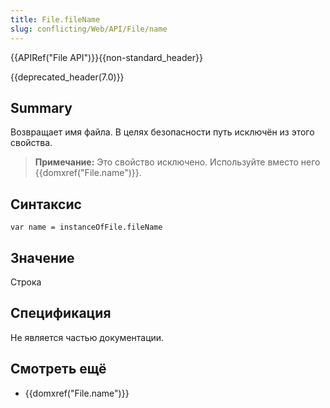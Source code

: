 ```yaml
---
title: File.fileName
slug: conflicting/Web/API/File/name
---
```

{{APIRef("File API")}}{{non-standard_header}}

{{deprecated_header(7.0)}}

## Summary

Возвращает имя файла. В целях безопасности путь исключён из этого свойства.

> **Примечание:** Это свойство исключено. Используйте вместо него {{domxref("File.name")}}.

## Синтаксис

```
var name = instanceOfFile.fileName
```

## Значение

Строка

## Спецификация

Не является частью документации.

## Смотреть ещё

- {{domxref("File.name")}}
